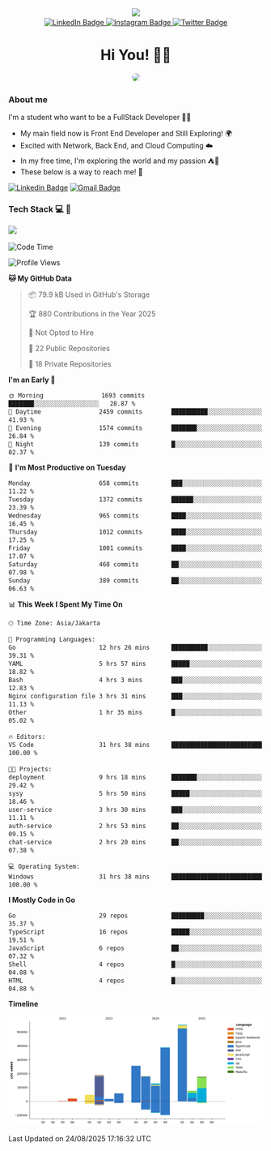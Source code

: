 <div>
  <div id="header" align="center">
      <img src="https://media.giphy.com/media/nFLW7PNGgN3lI68rdv/giphy.gif" width="100"/>
      <div id="badges" style="margin-bottom:20px">
        <a href="https://www.linkedin.com/in/daffadon/">
          <img src="https://img.shields.io/badge/LinkedIn-blue?style=for-the-badge&logo=linkedin&logoColor=white" alt="LinkedIn Badge"/>
        </a>
        <a href="https://www.instagram.com/daffadon_/">
          <img src="https://img.shields.io/badge/Instagram-E4405F?style=for-the-badge&logo=instagram&logoColor=white" alt="Instagram Badge"/>
        </a>
        <a href="https://twitter.com/daffadon_">
          <img src="https://img.shields.io/badge/Twitter-blue?style=for-the-badge&logo=twitter&logoColor=white" alt="Twitter Badge"/>
        </a>
      </div>
    <h1>Hi You! 🙌🙌</h1>
    <img src="https://media.giphy.com/media/rJsMvyk7AHHiW9qKLM/giphy.gif" height=200 style="border-radius:10px" />
  </div>
</div>

### About me

I'm a student who want to be a FullStack Developer 🧑‍💻

- My main field now is Front End Developer and Still Exploring! 🌍
- Excited with Network, Back End, and Cloud Computing ☁️
- In my free time, I'm exploring the world and my passion ⛺🍵
- These below is a way to reach me! 🏃

[![Linkedin Badge](https://skillicons.dev/icons?i=linkedin)](www.linkedin.com/in/daffadon)
[![Gmail Badge](https://skillicons.dev/icons?i=gmail)](https://mail.google.com/mail/?view=cm&fs=1&to=daffaputranarendra9@gmail.com)

### Tech Stack 💻 📘

<img src="https://skillicons.dev/icons?i=java,html,css,javascript,typescript,golang,react,next,express,vite,tailwind,mui,prisma,mongodb,mysql,firebase,jest,git,jenkins,docker,kubernetes,github,postman,prometheus,grafana,gcp,vscode,arch,&perline=9"/>

<!--START_SECTION:waka-->
![Code Time](http://img.shields.io/badge/Code%20Time-297%20hrs%2053%20mins-blue)

![Profile Views](http://img.shields.io/badge/Profile%20Views-2-blue)

**🐱 My GitHub Data** 

> 📦 79.9 kB Used in GitHub's Storage 
 > 
> 🏆 880 Contributions in the Year 2025
 > 
> 🚫 Not Opted to Hire
 > 
> 📜 22 Public Repositories 
 > 
> 🔑 18 Private Repositories 
 > 
**I'm an Early 🐤** 

```text
🌞 Morning                1693 commits        ███████░░░░░░░░░░░░░░░░░░   28.87 % 
🌆 Daytime                2459 commits        ██████████░░░░░░░░░░░░░░░   41.93 % 
🌃 Evening                1574 commits        ███████░░░░░░░░░░░░░░░░░░   26.84 % 
🌙 Night                  139 commits         █░░░░░░░░░░░░░░░░░░░░░░░░   02.37 % 
```
📅 **I'm Most Productive on Tuesday** 

```text
Monday                   658 commits         ███░░░░░░░░░░░░░░░░░░░░░░   11.22 % 
Tuesday                  1372 commits        ██████░░░░░░░░░░░░░░░░░░░   23.39 % 
Wednesday                965 commits         ████░░░░░░░░░░░░░░░░░░░░░   16.45 % 
Thursday                 1012 commits        ████░░░░░░░░░░░░░░░░░░░░░   17.25 % 
Friday                   1001 commits        ████░░░░░░░░░░░░░░░░░░░░░   17.07 % 
Saturday                 468 commits         ██░░░░░░░░░░░░░░░░░░░░░░░   07.98 % 
Sunday                   389 commits         ██░░░░░░░░░░░░░░░░░░░░░░░   06.63 % 
```


📊 **This Week I Spent My Time On** 

```text
🕑︎ Time Zone: Asia/Jakarta

💬 Programming Languages: 
Go                       12 hrs 26 mins      ██████████░░░░░░░░░░░░░░░   39.31 % 
YAML                     5 hrs 57 mins       █████░░░░░░░░░░░░░░░░░░░░   18.82 % 
Bash                     4 hrs 3 mins        ███░░░░░░░░░░░░░░░░░░░░░░   12.83 % 
Nginx configuration file 3 hrs 31 mins       ███░░░░░░░░░░░░░░░░░░░░░░   11.13 % 
Other                    1 hr 35 mins        █░░░░░░░░░░░░░░░░░░░░░░░░   05.02 % 

🔥 Editors: 
VS Code                  31 hrs 38 mins      █████████████████████████   100.00 % 

🐱‍💻 Projects: 
deployment               9 hrs 18 mins       ███████░░░░░░░░░░░░░░░░░░   29.42 % 
sysy                     5 hrs 50 mins       █████░░░░░░░░░░░░░░░░░░░░   18.46 % 
user-service             3 hrs 30 mins       ███░░░░░░░░░░░░░░░░░░░░░░   11.11 % 
auth-service             2 hrs 53 mins       ██░░░░░░░░░░░░░░░░░░░░░░░   09.15 % 
chat-service             2 hrs 20 mins       ██░░░░░░░░░░░░░░░░░░░░░░░   07.38 % 

💻 Operating System: 
Windows                  31 hrs 38 mins      █████████████████████████   100.00 % 
```

**I Mostly Code in Go** 

```text
Go                       29 repos            █████████░░░░░░░░░░░░░░░░   35.37 % 
TypeScript               16 repos            █████░░░░░░░░░░░░░░░░░░░░   19.51 % 
JavaScript               6 repos             ██░░░░░░░░░░░░░░░░░░░░░░░   07.32 % 
Shell                    4 repos             █░░░░░░░░░░░░░░░░░░░░░░░░   04.88 % 
HTML                     4 repos             █░░░░░░░░░░░░░░░░░░░░░░░░   04.88 % 
```



**Timeline**

![Lines of Code chart](https://raw.githubusercontent.com/Daffadon/Daffadon/main/assets/bar_graph.png)


 Last Updated on 24/08/2025 17:16:32 UTC
<!--END_SECTION:waka-->
